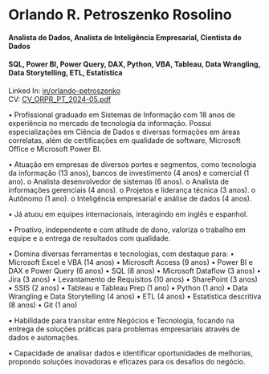 # Orlando R. Petroszenko Rosolino 

#### Analista de Dados, Analista de Inteligência Empresarial, Cientista de Dados
#### SQL, Power BI, Power Query, DAX, Python, VBA, Tableau, Data Wrangling, Data Storytelling, ETL, Estatística 

Linked In: [in/orlando-petroszenko](https://www.linkedin.com/in/orlando-petroszenko/)</br>
CV: [CV_ORPR_PT_2024-05.pdf](https://github.com/orosolin2/orosolin2/blob/main/CV_ORPR_PT_2024-05.pdf)</br>

• Profissional graduado em Sistemas de Informação com 18 anos de experiência no mercado de tecnologia da informação. Possui especializações em Ciência de Dados e diversas formações em áreas correlatas, além de certificações em qualidade de software, Microsoft Office e Microsoft Power BI.

• Atuação em empresas de diversos portes e segmentos, como tecnologia da informação (13 anos), bancos de investimento (4 anos) e comercial (1 ano).
 o Analista desenvolvedor de sistemas (6 anos).
 o Analista de informações gerenciais (4 anos).
 o Projetos e liderança técnica (3 anos).
 o Autônomo (1 ano).
 o Inteligência empresarial e análise de dados (4 anos).
 
• Já atuou em equipes internacionais, interagindo em inglês e espanhol.

• Proativo, independente e com atitude de dono, valoriza o trabalho em equipe e a entrega de resultados com qualidade.

• Domina diversas ferramentas e tecnologias, com destaque para:
 • Microsoft Excel e VBA (14 anos)
 • Microsoft Access (9 anos)
 • Power BI e DAX e Power Query (6 anos)
 • SQL (8 anos)
 • Microsoft Dataflow (3 anos)
 • Jira (3 anos)
 • Levantamento de Requisitos (10 anos)
 • SharePoint (3 anos)
 • SSIS (2 anos)
 • Tableau e Tableau Prep (1 ano)
 • Python (1 ano)
 • Data Wrangling e Data Storytelling (4 anos)
 • ETL (4 anos)
 • Estatística descritiva (8 anos)
 • Git (1 ano)
 
• Habilidade para transitar entre Negócios e Tecnologia, focando na entrega de soluções práticas para problemas empresariais através de dados e automações.

• Capacidade de analisar dados e identificar oportunidades de melhorias, propondo soluções inovadoras e eficazes para os desafios do negócio.
